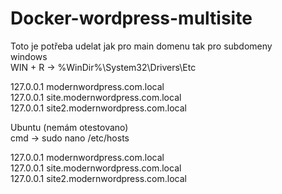 # Docker-wordpress-multisite
Toto je potřeba udelat jak pro main domenu tak pro subdomeny<br>
windows <br>
WIN + R -> %WinDir%\System32\Drivers\Etc <br>

127.0.0.1 modernwordpress.com.local<br>
127.0.0.1 site.modernwordpress.com.local<br>
127.0.0.1 site2.modernwordpress.com.local<br>

Ubuntu (nemám otestovano) <br>
cmd -> sudo nano /etc/hosts<br>

127.0.0.1 modernwordpress.com.local<br>
127.0.0.1 site.modernwordpress.com.local<br>
127.0.0.1 site2.modernwordpress.com.local<br>
